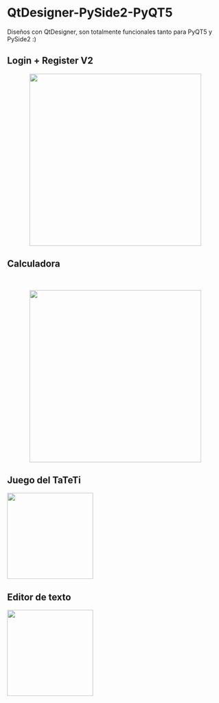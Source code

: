 # QtDesigner-PySide2-PyQT5
Diseños con QtDesigner, son totalmente funcionales tanto para PyQT5 y PySide2 :)
<p align="center">
  <h2> Login + Register V2</h2>
</p>
    <p style="text-align: center"><img src="https://i.ibb.co/3yzY700/loginregister.png" width=400></p>


  <p align="center">
    <h2>Calculadora</h2>
  </p>
    <br />
    <p style="text-align: center"><img src="https://i.ibb.co/JFLB2zX/calculadora.png" width=400>
  </p>

<p><h2>Juego del TaTeTi</h2></p>
<img width=200 src="https://i.ibb.co/KmVVXDW/tateti.png">

<p><h2>Editor de texto</h2></p>
<img width=200 src="https://i.ibb.co/1z5FrX1/editor-de-texto.png">
